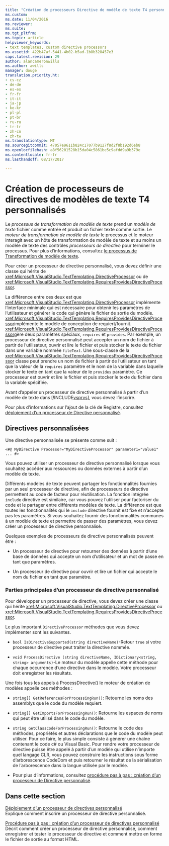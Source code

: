 ```yaml
---
title: "Création de processeurs Directive de modèle de texte T4 personnalisés | Documents Microsoft"
ms.custom: 
ms.date: 11/04/2016
ms.reviewer: 
ms.suite: 
ms.tgt_pltfrm: 
ms.topic: article
helpviewer_keywords:
- text templates, custom directive processors
ms.assetid: 422b47af-5441-4b02-b5ad-1b8b328457e3
caps.latest.revision: 29
author: alancameronwills
ms.author: awills
manager: douge
translation.priority.ht:
- cs-cz
- de-de
- es-es
- fr-fr
- it-it
- ja-jp
- ko-kr
- pl-pl
- pt-br
- ru-ru
- tr-tr
- zh-cn
- zh-tw
ms.translationtype: MT
ms.sourcegitcommit: 47057e9611b824c17077b9127f8d2f8b192d6eb8
ms.openlocfilehash: a8f56201528b15da04c5861be5c9afdd9a9b379e
ms.contentlocale: fr-fr
ms.lasthandoff: 08/17/2017

---
```

# <a name="creating-custom-t4-text-template-directive-processors"></a>Création de processeurs de directives de modèles de texte T4 personnalisés
Le *processus de transformation de modèle de texte* prend un *modèle de texte* fichier comme entrée et produit un fichier texte comme sortie. Le *moteur de transformation de modèle de texte* le processus et le moteur interagit avec un hôte de transformation de modèle de texte et au moins un modèle de texte des contrôles *processeurs de directive* pour terminer le processus. Pour plus d’informations, consultez [le processus de Transformation de modèle de texte](../modeling/the-text-template-transformation-process.md).  
  
 Pour créer un processeur de directive personnalisé, vous devez définir une classe qui hérite de <xref:Microsoft.VisualStudio.TextTemplating.DirectiveProcessor> ou de <xref:Microsoft.VisualStudio.TextTemplating.RequiresProvidesDirectiveProcessor>.  
  
 La différence entre ces deux est que <xref:Microsoft.VisualStudio.TextTemplating.DirectiveProcessor> implémente l’interface minimale qui est nécessaire pour obtenir les paramètres de l’utilisateur et générer le code qui génère le fichier de sortie du modèle. <xref:Microsoft.VisualStudio.TextTemplating.RequiresProvidesDirectiveProcessor>implémente le modèle de conception de requiert/fournit. <xref:Microsoft.VisualStudio.TextTemplating.RequiresProvidesDirectiveProcessor>gère deux paramètres spéciaux, `requires` et `provides`.  Par exemple, un processeur de directive personnalisé peut accepter un nom de fichier à partir de l’utilisateur, ouvrir et lire le fichier et puis stocker le texte du fichier dans une variable nommée `fileText`. Une sous-classe de la <xref:Microsoft.VisualStudio.TextTemplating.RequiresProvidesDirectiveProcessor> classe peut prendre un nom de fichier à partir de l’utilisateur en tant que la valeur de la `requires` paramètre et le nom de la variable dans laquelle stocker le texte en tant que la valeur de le `provides` paramètre. Ce processeur est ouvrir et lire le fichier et puis stocker le texte du fichier dans la variable spécifiée.  
  
 Avant d’appeler un processeur de directive personnalisé à partir d’un modèle de texte dans [!INCLUDE[vsprvs](../code-quality/includes/vsprvs_md.md)], vous devez l’inscrire.  
  
 Pour plus d’informations sur l’ajout de la clé de Registre, consultez [déploiement d’un processeur de Directive personnalisé](../modeling/deploying-a-custom-directive-processor.md).  
  
## <a name="custom-directives"></a>Directives personnalisées  
 Une directive personnalisée se présente comme suit :  
  
 `<#@ MyDirective Processor="MyDirectiveProcessor" parameter1="value1" ... #>`  
  
 Vous pouvez utiliser un processeur de directive personnalisé lorsque vous souhaitez accéder aux ressources ou données externes à partir d’un modèle de texte.  
  
 Différents modèles de texte peuvent partager les fonctionnalités fournies par un seul processeur de directive, afin de processeurs de directive permettent au code de facteur pour réutilisation. La fonction intégrée `include` directive est similaire, car vous pouvez l’utiliser pour factoriser du code et le partager entre différents modèles de texte. La différence est que toutes les fonctionnalités qui le `include` directive fournit est fixe et n’accepte pas les paramètres. Si vous souhaitez fournir des fonctionnalités communes à un modèle de texte et permettre de passer des paramètres, vous devez créer un processeur de directive personnalisé.  
  
 Quelques exemples de processeurs de directive personnalisés peuvent être :  
  
-   Un processeur de directive pour retourner des données à partir d’une base de données qui accepte un nom d’utilisateur et un mot de passe en tant que paramètres.  
  
-   Un processeur de directive pour ouvrir et lire un fichier qui accepte le nom du fichier en tant que paramètre.  
  
### <a name="principal-parts-of-a-custom-directive-processor"></a>Parties principales d’un processeur de directive personnalisé  
 Pour développer un processeur de directive, vous devez créer une classe qui hérite <xref:Microsoft.VisualStudio.TextTemplating.DirectiveProcessor> ou <xref:Microsoft.VisualStudio.TextTemplating.RequiresProvidesDirectiveProcessor>.  
  
 Le plus important `DirectiveProcessor` méthodes que vous devez implémenter sont les suivantes.  
  
-   `bool IsDirectiveSupported(string directiveName)`-Retour `true` si votre processeur de directive peut traiter la directive nommée.  
  
-   `void ProcessDirective (string directiveName, IDictionary<string, string> arguments)`-Le moteur du modèle appelle cette méthode pour chaque occurrence d’une directive dans le modèle. Votre processeur doit enregistrer les résultats.  
  
 Une fois tous les appels à ProcessDirective() le moteur de création de modèles appelle ces méthodes :  
  
-   `string[] GetReferencesForProcessingRun()`: Retourne les noms des assemblys que le code du modèle requiert.  
  
-   `string[] GetImportsForProcessingRun()`: Retourne les espaces de noms qui peut être utilisé dans le code du modèle.  
  
-   `string GetClassCodeForProcessingRun()`: Retourne le code des méthodes, propriétés et autres déclarations que le code du modèle peut utiliser. Pour ce faire, le plus simple consiste à générer une chaîne contenant le code c# ou Visual Basic. Pour rendre votre processeur de directive puisse être appelé à partir d’un modèle qui utilise n’importe quel langage CLR, vous pouvez construire les instructions sous forme d’arborescence CodeDom et puis retourner le résultat de la sérialisation de l’arborescence dans la langue utilisée par le modèle.  
  
-   Pour plus d’informations, consultez [procédure pas à pas : création d’un processeur de Directive personnalisé](../modeling/walkthrough-creating-a-custom-directive-processor.md).  
  
## <a name="in-this-section"></a>Dans cette section  
 [Déploiement d’un processeur de directives personnalisé](../modeling/deploying-a-custom-directive-processor.md)  
 Explique comment inscrire un processeur de directive personnalisé.  
  
 [Procédure pas à pas : création d’un processeur de directives personnalisé](../modeling/walkthrough-creating-a-custom-directive-processor.md)  
 Décrit comment créer un processeur de directive personnalisé, comment enregistrer et tester le processeur de directive et comment mettre en forme le fichier de sortie au format HTML.
